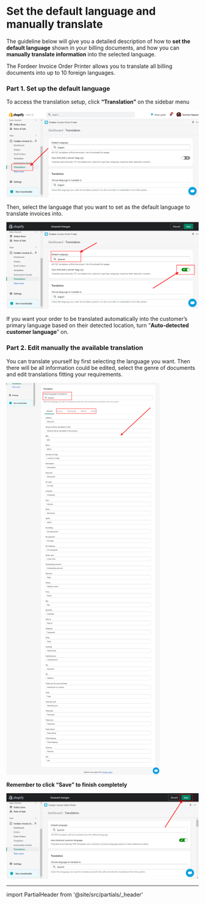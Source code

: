 # Set the default language and manually translate

The guideline below will give you a detailed description of how to **set the default language** shown in your billing documents, and how you can **manually translate information** into the selected language.

The Fordeer Invoice Order Printer allows you to translate all billing documents into up to 10 foreign languages. 

### Part 1. Set up the default language

To access the translation setup, click **“Translation”** on the sidebar menu

![Fordeer-Store-·-Translation-·-Shopify.png](Set%20the%20default%20language%20and%20manually%20translate%20ca1d6f72c8804814a774fcddf7890a4f/Fordeer-Store--Translation--Shopify.png)

Then, select the language that you want to set as the default language to translate invoices into.

![Fordeer-Store-·-Translation-·-Shopify (1).png](Set%20the%20default%20language%20and%20manually%20translate%20ca1d6f72c8804814a774fcddf7890a4f/Fordeer-Store--Translation--Shopify_(1).png)

If you want your order to be translated automatically into the customer’s primary language based on their detected location, turn “**Auto-detected customer language**” on. 

### Part 2. Edit manually the available translation

You can translate yourself by first selecting the language you want. Then there will be all information could be edited, select the genre of documents and edit translations fitting your requirements. 

![Fordeer-Store-·-Translation-·-Shopify (2).png](Set%20the%20default%20language%20and%20manually%20translate%20ca1d6f72c8804814a774fcddf7890a4f/Fordeer-Store--Translation--Shopify_(2).png)

**Remember to click “Save” to finish completely**

![Fordeer-Store-·-Translation-·-Shopify (3).png](Set%20the%20default%20language%20and%20manually%20translate%20ca1d6f72c8804814a774fcddf7890a4f/Fordeer-Store--Translation--Shopify_(3).png)

---

import PartialHeader from '@site/src/partials/_header'

<PartialHeader/>

